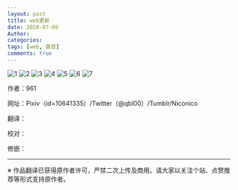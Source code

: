 ```yaml
---
layout: post
title: web更新
date: 2020-07-09
Author: 
categories: 
tags: [web, 露普]
comments: true
--- 
```



![1](https://allegroxs.github.io/content/1..jpg)
![2](https://allegroxs.github.io/content/2.jpg)
![3](https://allegroxs.github.io/content/3.jpg)
![4](https://allegroxs.github.io/content/4.jpg)
![5](https://allegroxs.github.io/content/5.jpg)
![6](https://allegroxs.github.io/content/6.jpg)
![7](https://allegroxs.github.io/content/7.jpg)


作者：961  


网址：Pixiv（id=10641335）/Twitter（@qbl00）/Tumblr/Niconico


翻译：


校对：


修嵌：


***
※ 作品翻译已获得原作者许可，严禁二次上传及商用。请大家以关注个站、点赞推荐等形式支持原作者。 
